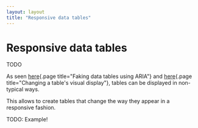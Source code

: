 ```yaml
---
layout: layout
title: "Responsive data tables"
---
```


# Responsive data tables

TODO

As seen [here](/code-examples/data-and-layout-tables/faking-data-tables-using-aria){.page title="Faking data tables using ARIA"} and [here](/code-examples/data-and-layout-tables/changing-a-tables-visual-display){.page title="Changing a table's visual display"}, tables can be displayed in non-typical ways.

This allows to create tables that change the way they appear in a responsive fashion.

TODO: Example!